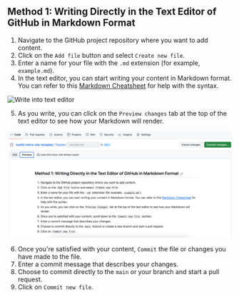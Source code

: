 ## Method 1: Writing Directly in the Text Editor of GitHub in Markdown Format

1. Navigate to the GitHub project repository where you want to add content.
2. Click on the `Add file` button and select `Create new file`.
3. Enter a name for your file with the `.md` extension (for example, `example.md`).
4. In the text editor, you can start writing your content in Markdown format. You can refer to this [Markdown Cheatsheet](https://github.com/adam-p/markdown-here/wiki/Markdown-Cheatsheet) for help with the syntax.

![Write into text editor](/assets/content1.png)

5. As you write, you can click on the `Preview changes` tab at the top of the text editor to see how your Markdown will render.

![Preview content](./assets/content2.png)

6. Once you're satisfied with your content, `Commit` the file or changes you have made to the file.
7. Enter a commit message that describes your changes.
8. Choose to commit directly to the `main` or your branch and start a pull request.
9. Click on `Commit new file`.
